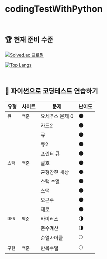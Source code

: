 # codingTestWithPython
<br/>


## 🏆 현재 준비 수준
[![Solved.ac
프로필](http://mazassumnida.wtf/api/v2/generate_badge?boj=bona366)](https://solved.ac/profile/bona366)

[![Top Langs](https://github-readme-stats.vercel.app/api/top-langs/?username=hee2425&layout=compact)](https://github.com/hee2425/github-readme-stats)

<br/>


## 💪 파이썬으로 코딩테스트 연습하기
| 유형   | 사이트    | 문제    | 난이도                 |
| ------ | -------- | ------- | ---------------------- |
| `큐` | `백준` | 요세푸스 문제 0                 | 🌑 |
|    |  | 카드2 | 🌑 |
|    |  | 큐 | 🌑 |
|    |  | 큐2 | 🌑 |
|    |  | 프린터 큐 | 🌑 |
| `스택` | `백준` | 괄호                 | 🌑 |
|    |  | 균형잡힌 세상    | 🌑 |
|    |  | 스택 수열      | 🌑 |
|    |  | 스택 | 🌑 |
|    |  | 오큰수   | 🌑 |
|    |  | 제로   | 🌑 |
| `DFS` | `백준` | 바이러스      | 🌗 |
|  |  | 촌수계산           | 🌗 |
|  |  | 순열사이클               | 🌕 |
| `구현` | `백준` | 반복수열     | 🌕 |
